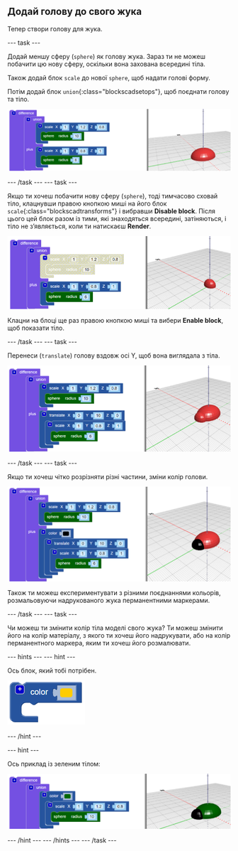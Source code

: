 ## Додай голову до свого жука

Тепер створи голову для жука.

--- task ---

Додай меншу сферу (`sphere`) як голову жука. Зараз ти не можеш побачити цю нову сферу, оскільки вона захована всередині тіла.

Також додай блок `scale` до нової `sphere`, щоб надати голові форму.

Потім додай блок `union`{:class="blockscadsetops"}, щоб поєднати голову та тіло.

![знімок екрана](images/bug-head-hidden.png)

--- /task --- --- task ---

Якщо ти хочеш побачити нову сферу (`sphere`), тоді тимчасово сховай тіло, клацнувши правою кнопкою миші на його блок `scale`{:class="blockscadtransforms"} і вибравши **Disable block**. Після цього цей блок разом із тими, які знаходяться всередині, затіняються, і тіло не з’являється, коли ти натискаєш **Render**.

![знімок екрана](images/bug-disable.png)

Клацни на блоці ще раз правою кнопкою миші та вибери **Enable block**, щоб показати тіло.

--- /task --- --- task ---

Перенеси (`translate`) голову вздовж осі Y, щоб вона виглядала з тіла.

  ![знімок екрана](images/bug-head.png)

--- /task --- --- task ---

Якщо ти хочеш чітко розрізняти різні частини, зміни колір голови.

![знімок екрана](images/bug-head-black.png)

Також ти можеш експериментувати з різними поєднаннями кольорів, розмальовуючи надрукованого жука перманентними маркерами.

--- /task --- --- task ---

Чи можеш ти змінити колір тіла моделі свого жука? Ти можеш змінити його на колір матеріалу, з якого ти хочеш його надрукувати, або на колір перманентного маркера, яким ти хочеш його розмалювати.

--- hints --- --- hint ---

Ось блок, який тобі потрібен.

![знімок екрана](images/bug-colour-block.png)

--- /hint ---

--- hint ---

Ось приклад із зеленим тілом:

![знімок екрана](images/bug-body-colour.png)

--- /hint --- --- /hints --- --- /task ---




  
